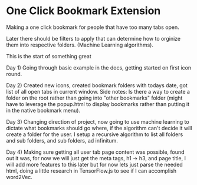 # One Click Bookmark Extension

Making a one click bookmark for people that have too many tabs open.

Later there should be filters to apply that can determine how to orginize them into respective folders. (Machine Learning algorithms).

This is the start of something great

Day 1) Going through basic example in the docs, getting started on first icon round.

Day 2) Created new icons, created bookmark folders with todays date, got list of all open tabs in current window.
Side notes: Is there a way to create a folder on the root rather than going into "other bookmarks" folder
(might have to leverage the popup.html to display bookmarks rather than putting it in the native bookmark menu).

Day 3) Changing direction of project, now going to use machine learning to dictate what bookmarks should go where, if the algorithm can't decide it will create a folder for the user. I setup a recursive algorithm to list all folders and sub folders, and sub folders, ad infinitum. 

Day 4) Making sure getting all user tab page content was possible, found out it was, for now we will just get the meta tags, h1 -> h3, and page title, I will add more features to this later but for now lets just parse the needed html, doing a little research in TensorFlow.js to see if I can accomplish word2Vec. 